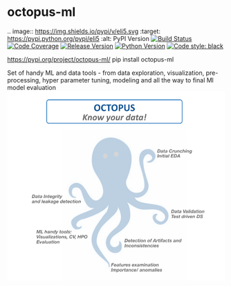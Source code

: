 # octopus-ml
.. image:: https://img.shields.io/pypi/v/eli5.svg
   :target: https://pypi.python.org/pypi/eli5
   :alt: PyPI Version
[![Build Status](https://travis-ci.com/pandas-profiling/octopus-ml.svg?branch=master)](https://travis-ci.com/octopus-ml/octopus-ml)
[![Code Coverage](https://codecov.io/gh/pandas-profiling/octopus-ml/branch/master/graph/badge.svg?token=gMptB4YUnF)](https://codecov.io/gh/octopus-ml/octopus-ml)
[![Release Version](https://img.shields.io/github/release/octopus-ml/octopus-ml.svg)](https://github.com/gershonc/octopus-ml/releases)
[![Python Version](https://img.shields.io/pypi/pyversions/pandas-profiling)](https://pypi.org/project/octopus-ml/)
[![Code style: black](https://img.shields.io/badge/code%20style-black-000000.svg)](https://github.com/python/black)

https://pypi.org/project/octopus-ml/
pip install octopus-ml

Set of handy ML and data tools - from data exploration, visualization, pre-processing, hyper parameter tuning, modeling and all the way to final Ml model evaluation 
![Image](/images/octopus_know_your_data.png)
